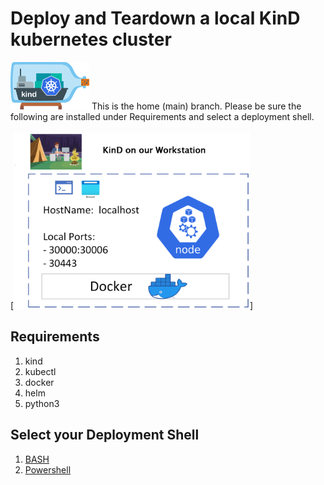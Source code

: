 # Deploy and Teardown a local KinD kubernetes cluster
[<img alt="KinD" width="25%" src="/images/kind-logo.png" />](https://kind.sigs.k8s.io/)
This is the home (main) branch.  Please be sure the following are installed under Requirements and select a deployment shell. \
\
[<img alt="Diagram" width="75%" src="/images/KinD.png" />]

## Requirements
1. kind
2. kubectl
3. docker
4. helm 
5. python3

## Select your Deployment Shell
1. [BASH](https://github.com/Tech-Survival-School/kind/tree/bash)
2. [Powershell](https://github.com/Tech-Survival-School/kind/tree/powershell)